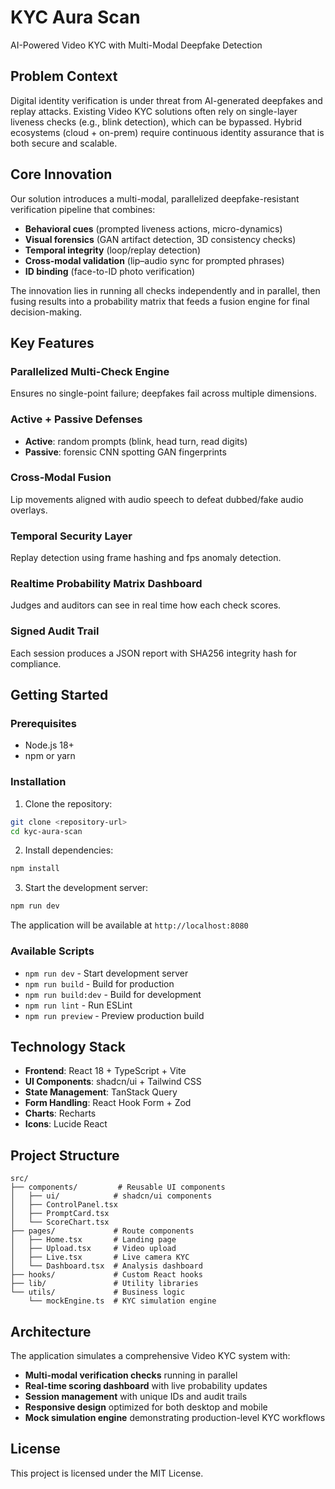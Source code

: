 # KYC Aura Scan

AI-Powered Video KYC with Multi-Modal Deepfake Detection

## Problem Context

Digital identity verification is under threat from AI-generated deepfakes and replay attacks. Existing Video KYC solutions often rely on single-layer liveness checks (e.g., blink detection), which can be bypassed. Hybrid ecosystems (cloud + on-prem) require continuous identity assurance that is both secure and scalable.

## Core Innovation

Our solution introduces a multi-modal, parallelized deepfake-resistant verification pipeline that combines:

- **Behavioral cues** (prompted liveness actions, micro-dynamics)
- **Visual forensics** (GAN artifact detection, 3D consistency checks)
- **Temporal integrity** (loop/replay detection)
- **Cross-modal validation** (lip–audio sync for prompted phrases)
- **ID binding** (face-to-ID photo verification)

The innovation lies in running all checks independently and in parallel, then fusing results into a probability matrix that feeds a fusion engine for final decision-making.

## Key Features

### Parallelized Multi-Check Engine
Ensures no single-point failure; deepfakes fail across multiple dimensions.

### Active + Passive Defenses
- **Active**: random prompts (blink, head turn, read digits)
- **Passive**: forensic CNN spotting GAN fingerprints

### Cross-Modal Fusion
Lip movements aligned with audio speech to defeat dubbed/fake audio overlays.

### Temporal Security Layer
Replay detection using frame hashing and fps anomaly detection.

### Realtime Probability Matrix Dashboard
Judges and auditors can see in real time how each check scores.

### Signed Audit Trail
Each session produces a JSON report with SHA256 integrity hash for compliance.

## Getting Started

### Prerequisites
- Node.js 18+
- npm or yarn

### Installation

1. Clone the repository:
```bash
git clone <repository-url>
cd kyc-aura-scan
```

2. Install dependencies:
```bash
npm install
```

3. Start the development server:
```bash
npm run dev
```

The application will be available at `http://localhost:8080`

### Available Scripts

- `npm run dev` - Start development server
- `npm run build` - Build for production
- `npm run build:dev` - Build for development
- `npm run lint` - Run ESLint
- `npm run preview` - Preview production build

## Technology Stack

- **Frontend**: React 18 + TypeScript + Vite
- **UI Components**: shadcn/ui + Tailwind CSS
- **State Management**: TanStack Query
- **Form Handling**: React Hook Form + Zod
- **Charts**: Recharts
- **Icons**: Lucide React

## Project Structure

```
src/
├── components/         # Reusable UI components
│   ├── ui/            # shadcn/ui components
│   ├── ControlPanel.tsx
│   ├── PromptCard.tsx
│   └── ScoreChart.tsx
├── pages/             # Route components
│   ├── Home.tsx       # Landing page
│   ├── Upload.tsx     # Video upload
│   ├── Live.tsx       # Live camera KYC
│   └── Dashboard.tsx  # Analysis dashboard
├── hooks/             # Custom React hooks
├── lib/               # Utility libraries
└── utils/             # Business logic
    └── mockEngine.ts  # KYC simulation engine
```

## Architecture

The application simulates a comprehensive Video KYC system with:

- **Multi-modal verification checks** running in parallel
- **Real-time scoring dashboard** with live probability updates
- **Session management** with unique IDs and audit trails
- **Responsive design** optimized for both desktop and mobile
- **Mock simulation engine** demonstrating production-level KYC workflows

## License

This project is licensed under the MIT License.